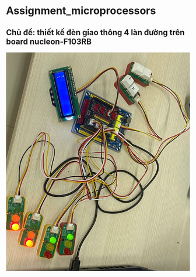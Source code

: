 # Assignment_microprocessors

## Chủ đề: thiết kế đèn giao thông 4 làn đường trên board nucleon-F103RB



![Hình ảnh đèn giao thông](picture/mophong.jpg)
